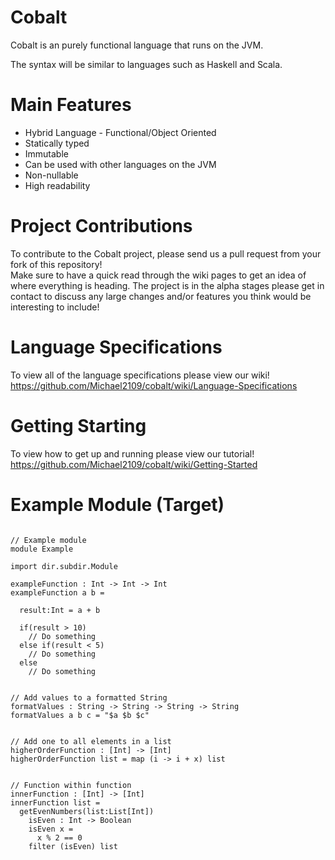# Cobalt

Cobalt is an purely functional language that runs on the JVM.

The syntax will be similar to languages such as Haskell and Scala.  

# Main Features
* Hybrid Language - Functional/Object Oriented
* Statically typed
* Immutable
* Can be used with other languages on the JVM
* Non-nullable
* High readability    

# Project Contributions
To contribute to the Cobalt project, please send us a pull request from your fork of this repository!  
Make sure to have a quick read through the wiki pages to get an idea of where everything is heading. The project is in the alpha stages please get in contact to discuss any large changes and/or features you think would be interesting to include!

# Language Specifications
To view all of the language specifications please view our wiki!  
https://github.com/Michael2109/cobalt/wiki/Language-Specifications

# Getting Starting
To view how to get up and running please view our tutorial!
https://github.com/Michael2109/cobalt/wiki/Getting-Started

# Example Module (Target)
```

// Example module
module Example

import dir.subdir.Module

exampleFunction : Int -> Int -> Int
exampleFunction a b = 

  result:Int = a + b
    
  if(result > 10)
    // Do something
  else if(result < 5)
    // Do something
  else
    // Do something
       
    
// Add values to a formatted String
formatValues : String -> String -> String -> String
formatValues a b c = "$a $b $c"
    
    
// Add one to all elements in a list
higherOrderFunction : [Int] -> [Int] 
higherOrderFunction list = map (i -> i + x) list
    
    
// Function within function
innerFunction : [Int] -> [Int]
innerFunction list = 
  getEvenNumbers(list:List[Int])
    isEven : Int -> Boolean
    isEven x =
      x % 2 == 0
    filter (isEven) list
  
